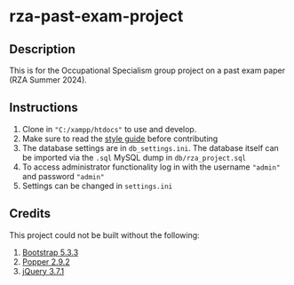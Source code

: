 # rza-past-exam-project

## Description

This is for the Occupational Specialism group project on a past exam paper (RZA Summer 2024).

## Instructions

1. Clone in `"C:/xampp/htdocs"` to use and develop.
2. Make sure to read the [style guide](documents/project/RZA%20Project%20Style%20Guide.pdf) before contributing
3. The database settings are in `db_settings.ini`. The database itself can be imported via the `.sql` MySQL dump in `db/rza_project.sql`
4. To access administrator functionality log in with the username `"admin"` and password `"admin"`
5. Settings can be changed in `settings.ini`

## Credits

This project could not be built without the following:

1. [Bootstrap 5.3.3](https://github.com/twbs/bootstrap)
2. [Popper 2.9.2](https://www.npmjs.com/package/popper.js)
3. [jQuery 3.7.1](https://jquery.com/)
